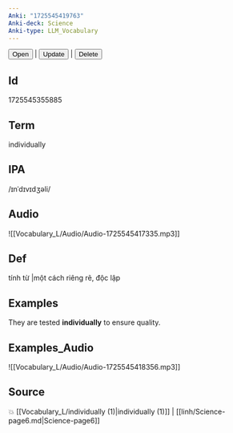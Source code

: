 ```yaml
---
Anki: "1725545419763"
Anki-deck: Science
Anki-type: LLM_Vocabulary
---
```

<button class="anki-btn-open">Open</button> | <button class="anki-btn-update">Update</button> | <button class="anki-btn-delete">Delete</button>

## Id
1725545355885
## Term
individually
## IPA
 /ɪnˈdɪvɪdʒəli/
## Audio
 ![[Vocabulary_L/Audio/Audio-1725545417335.mp3]]

## Def
 tính từ |một cách riêng rẽ, độc lập 
## Examples
They are tested **individually** to ensure quality.

## Examples_Audio
![[Vocabulary_L/Audio/Audio-1725545418356.mp3]]
## Source
💥 [[Vocabulary_L/individually (1)|individually (1)]] |  [[linh/Science-page6.md|Science-page6]]